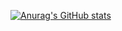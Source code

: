 [![Anurag's GitHub stats](https://github-readme-stats.vercel.app/api?username=danielmb)](https://github.com/anuraghazra/github-readme-stats)
